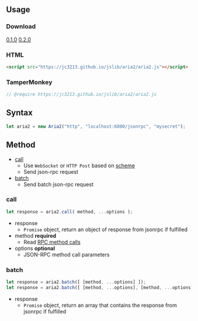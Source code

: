 ## Usage

### Download
[0.1.0](https://jc3213.github.io/jslib/aria2/archive/aria2_0.1.0.js)
[0.2.0](https://jc3213.github.io/jslib/aria2/archive/aria2_0.2.0.js)

### HTML
```HTML
<script src="https://jc3213.github.io/jslib/aria2/aria2.js"></script>
```

### TamperMonkey
```javascript
// @require https://jc3213.github.io/jslib/aria2/aria2.js
```

## Syntax
```javascript
let aria2 = new Aria2("http", "localhost:6800/jsonrpc", "mysecret");
```

## Method
- [call](#call)
    - Use `WebSocket` or `HTTP Post` based on [scheme](#scheme)
    - Send json-rpc request
- [batch](#batch)
    - Send batch json-rpc request


### call
```javascript
let response = aria2.call( method, ...options );
```
- response
    - `Promise` object, return an object of response from jsonrpc if fulfilled
- method **required**
    - Read [RPC method calls](https://aria2.github.io/manual/en/html/aria2c.html#methods)
- options **optional**
    - JSON-RPC method call parameters
 
### batch
```javascript
let response = aria2.batch([ [method, ...options] ]);
let response = aria2.batch([ [method, ...options], [method, ...options] ]);
```
- response
    - `Promise` object, return an array that contains the response from jsonrpc if fulfilled
